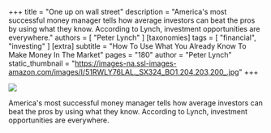 +++
title = "One up on wall street"
description = "America's most successful money manager tells how average investors can beat the pros by using what they know. According to Lynch, investment opportunities are everywhere."
authors = [ "Peter Lynch" ]
[taxonomies]
tags = [ "financial", "investing" ]
[extra]
subtitle = "How To Use What You Already Know To Make Money In The Market"
pages = "180"
author = "Peter Lynch"
static_thumbnail = "https://images-na.ssl-images-amazon.com/images/I/51RWLY76LAL._SX324_BO1,204,203,200_.jpg"
+++

<img border="0" src="https://images-na.ssl-images-amazon.com/images/I/51RWLY76LAL._SX324_BO1,204,203,200_.jpg" >

<!-- more -->

America's most successful money manager tells how average investors can beat the pros by using what they know. According to Lynch, investment opportunities are everywhere. 
